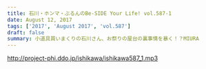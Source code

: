 ```yaml
---
title: 石川・ホンマ・ぶるんのBe-SIDE Your Life! vol.587-1
date: August 12, 2017
tags: ['2017', 'August 2017', 'vol.587']
draft: false
summary: 小道具買いまくりの石川さん、お祭りの屋台の裏事情を暴く！？MIURA
---
```


http://project-phi.ddo.jp/ishikawa/ishikawa587_1.mp3